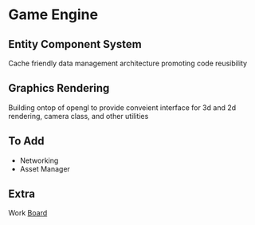 # Game Engine

## Entity Component System
Cache friendly data management architecture promoting code reusibility

## Graphics Rendering
Building ontop of opengl to provide conveient interface for 3d and 2d rendering, camera class, and other utilities

## To Add
- Networking
- Asset Manager

## Extra
Work [Board](https://trello.com/invite/b/688383f316cef960a338a754/ATTIf696e59453eca4b6a4613315411f7716F03D9181/super-game-engine)

